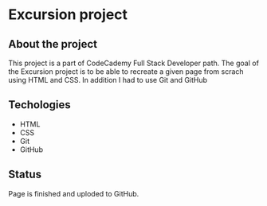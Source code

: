 # Excursion project


## About the project

This project is a part of CodeCademy Full Stack Developer path.
The goal of the Excursion project is to be able to recreate a given page from scrach using HTML and CSS.
In addition I had to use Git and GitHub


## Techologies

* HTML
* CSS
* Git
* GitHub

## Status

Page is finished and uploded to GitHub.